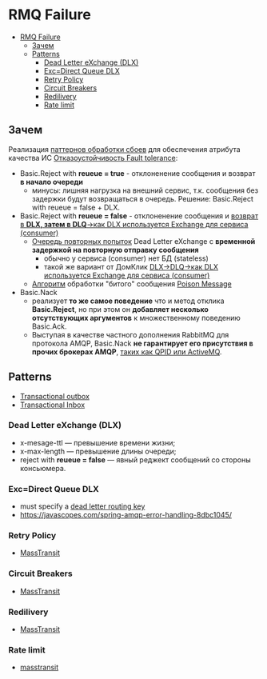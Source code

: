 # RMQ Failure

- [RMQ Failure](#rmq-failure)
	- [Зачем](#зачем)
	- [Patterns](#patterns)
		- [Dead Letter eXchange (DLX)](#dead-letter-exchange-dlx)
		- [Exc=Direct Queue DLX](#excdirect-queue-dlx)
		- [Retry Policy](#retry-policy)
		- [Circuit Breakers](#circuit-breakers)
		- [Redilivery](#redilivery)
		- [Rate limit](#rate-limit)

## Зачем

Реализация [паттернов обработки сбоев](../../../../arch/pattern/fault.tolerance/pattern.failure.md) для обеспечения атрибута качества ИС [Отказоустойчивость Fault tolerance](../../../../arch/ability/fault.tolerance.md):

- Basic.Reject with __reueue = true__ - отклоненение сообщения и возврат __в начало очереди__
	- минусы: лишняя нагрузка на внешний сервис, т.к. сообщения без задержки будут возвращаться в очередь. Решение: Basic.Reject with reueue = false + DLX.
- Basic.Reject with __reueue = false__ - отклоненение сообщения и [возврат в __DLX, затем в DLQ__->как DLX используется Exchange для сервиса (consumer)](https://habr.com/ru/companies/slurm/articles/714358/)
	- [Очередь повторных попыток](https://habr.com/ru/companies/slurm/articles/714358/) Dead Letter eXchange с __временной задержкой на повторную отправку сообщения__
		- обычно у сервиса (consumer) нет БД (stateless)
		- такой же вариант от ДомКлик [DLX->DLQ->как DLX используется Exchange для сервиса (consumer)](https://habr.com/ru/companies/domclick/articles/500978/)
	- [Алгоритм](https://blog.rnds.pro/019-poison2) обработки "битого" сообщения [Poison Message](https://blog.rnds.pro/018-posion1) 		
- Basic.Nack 
	- реализует __то же самое поведение__ что и метод отклика __Basic.Reject__, но при этом он __добавляет несколько отсутствующих аргументов__ к множественному поведению Basic.Ack.
	- Выступая в качестве частного дополнения RabbitMQ для протокола AMQP, Basic.Nack __не гарантирует его присутствия в прочих брокерах AMQP__, [таких как QPID или ActiveMQ](http://onreader.mdl.ru/RabbitMQInDepth/content/Ch05.html). 

## Patterns

- [Transactional outbox](../../../../arch/pattern/fault.tolerance/transact.outbox.md)
- [Transactional Inbox](../../../../arch/pattern/fault.tolerance/transact.inbox.md)

### Dead Letter eXchange (DLX)

- x-mesage-ttl — превышение времени жизни;
- x-max-length — превышение длины очереди;
- reject with __reueue = false__ — явный реджект сообщений со стороны консьюмера.

### Exc=Direct Queue DLX

- must specify a [dead letter routing key](https://stackoverflow.com/questions/21742232/rabbitmq-dead-letter-exchange-never-getting-messages)
- https://javascopes.com/spring-amqp-error-handling-8dbc1045/

### Retry Policy

- [MassTransit](https://masstransit.io/documentation/concepts/exceptions)

### Circuit Breakers

- [MassTransit](https://masstransit.io/documentation/concepts/exceptions)

### Redilivery

- [MassTransit](https://masstransit.io/documentation/concepts/exceptions#redelivery)

### Rate limit

- [masstransit](https://www.gokhan-gokalp.com/en/messaging-yapilarinda-masstransit-ile-error-ve-redeliver-handling/)